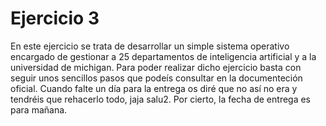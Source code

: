 # Ejercicio 3
En este ejercicio se trata de desarrollar un simple sistema operativo encargado de gestionar a 25 departamentos de inteligencia artificial y a la
universidad de michigan. Para poder realizar dicho ejercicio basta con seguir unos sencillos pasos que podeís consultar en la documenteción oficial.
Cuando falte un día para la entrega os diré que no así no era y tendréis que rehacerlo todo, jaja salu2. Por cierto, la fecha de entrega es para mañana. 
